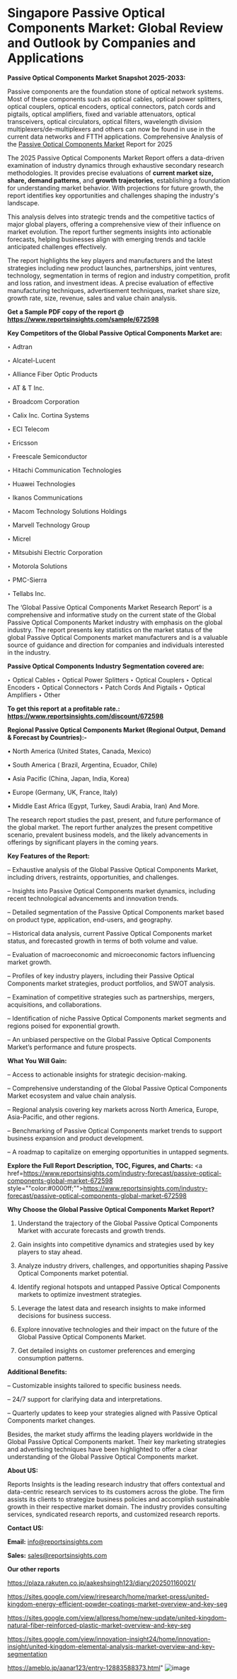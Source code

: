 # Singapore Passive Optical Components Market: Global Review and Outlook by Companies and Applications

<strong>Passive Optical Components Market Snapshot 2025-2033:</strong>

Passive components are the foundation stone of optical network systems. Most of these components such as optical cables, optical power splitters, optical couplers, optical encoders, optical connectors, patch cords and pigtails, optical amplifiers, fixed and variable attenuators, optical transceivers, optical circulators, optical filters, wavelength division multiplexers/de-multiplexers and others can now be found in use in the current data networks and FTTH applications. Comprehensive Analysis of the <a href=https://www.reportsinsights.com/sample/672598>Passive Optical Components Market</a> Report for 2025

The 2025 Passive Optical Components Market Report offers a data-driven examination of industry dynamics through exhaustive secondary research methodologies. It provides precise evaluations of <strong>current market size, share, demand patterns</strong>, and <strong>growth trajectories</strong>, establishing a foundation for understanding market behavior. With projections for future growth, the report identifies key opportunities and challenges shaping the industry's landscape.

This analysis delves into strategic trends and the competitive tactics of major global players, offering a comprehensive view of their influence on market evolution. The report further segments insights into actionable forecasts, helping businesses align with emerging trends and tackle anticipated challenges effectively.

The report highlights the key players and manufacturers and the latest strategies including new product launches, partnerships, joint ventures, technology, segmentation in terms of region and industry competition, profit and loss ration, and investment ideas. A precise evaluation of effective manufacturing techniques, advertisement techniques, market share size, growth rate, size, revenue, sales and value chain analysis.

<strong>Get a Sample PDF copy of the report @ <a href=https://www.reportsinsights.com/sample/672598 style=color:#0000ff;>https://www.reportsinsights.com/sample/672598</a></strong>

<strong>Key Competitors of the Global Passive Optical Components Market are:</strong>

‣ Adtran

‣ Alcatel-Lucent

‣ Alliance Fiber Optic Products

‣ AT & T Inc.

‣ Broadcom Corporation

‣ Calix Inc. Cortina Systems

‣ ECI Telecom

‣ Ericsson

‣ Freescale Semiconductor

‣ Hitachi Communication Technologies

‣ Huawei Technologies

‣ Ikanos Communications

‣ Macom Technology Solutions Holdings

‣ Marvell Technology Group

‣ Micrel

‣ Mitsubishi Electric Corporation

‣ Motorola Solutions

‣ PMC-Sierra

‣ Tellabs Inc.

The ‘Global Passive Optical Components Market Research Report’ is a comprehensive and informative study on the current state of the Global Passive Optical Components Market industry with emphasis on the global industry. The report presents key statistics on the market status of the global Passive Optical Components market manufacturers and is a valuable source of guidance and direction for companies and individuals interested in the industry.

<strong>Passive Optical Components Industry Segmentation covered are:</strong>

‣ Optical Cables
‣ Optical Power Splitters
‣ Optical Couplers
‣ Optical Encoders
‣ Optical Connectors
‣ Patch Cords And Pigtails
‣ Optical Amplifiers
‣ Other

<strong>To get this report at a profitable rate.: <a href=https://www.reportsinsights.com/discount/672598 style=color:#0000ff;>https://www.reportsinsights.com/discount/672598</a></strong>

<strong>Regional Passive Optical Components Market (Regional Output, Demand &amp; Forecast by Countries):-</strong>

• North America (United States, Canada, Mexico)

• South America ( Brazil, Argentina, Ecuador, Chile)

• Asia Pacific (China, Japan, India, Korea)

• Europe (Germany, UK, France, Italy)

• Middle East Africa (Egypt, Turkey, Saudi Arabia, Iran) And More.

The research report studies the past, present, and future performance of the global market. The report further analyzes the present competitive scenario, prevalent business models, and the likely advancements in offerings by significant players in the coming years.

<strong>Key Features of the Report:</strong>

– Exhaustive analysis of the Global Passive Optical Components Market, including drivers, restraints, opportunities, and challenges.

– Insights into Passive Optical Components market dynamics, including recent technological advancements and innovation trends.

– Detailed segmentation of the Passive Optical Components market based on product type, application, end-users, and geography.

– Historical data analysis, current Passive Optical Components market status, and forecasted growth in terms of both volume and value.

– Evaluation of macroeconomic and microeconomic factors influencing market growth.

– Profiles of key industry players, including their Passive Optical Components market strategies, product portfolios, and SWOT analysis.

– Examination of competitive strategies such as partnerships, mergers, acquisitions, and collaborations.

– Identification of niche Passive Optical Components market segments and regions poised for exponential growth.

– An unbiased perspective on the Global Passive Optical Components Market’s performance and future prospects.

<strong>What You Will Gain:</strong>

– Access to actionable insights for strategic decision-making.

– Comprehensive understanding of the Global Passive Optical Components Market ecosystem and value chain analysis.

– Regional analysis covering key markets across North America, Europe, Asia-Pacific, and other regions.

– Benchmarking of Passive Optical Components market trends to support business expansion and product development.

– A roadmap to capitalize on emerging opportunities in untapped segments.

<strong>Explore the Full Report Description, TOC, Figures, and Charts:</strong>
<a href=https://www.reportsinsights.com/industry-forecast/passive-optical-components-global-market-672598 style=""color:#0000ff;"">https://www.reportsinsights.com/industry-forecast/passive-optical-components-global-market-672598</a>

<strong>Why Choose the Global Passive Optical Components Market Report?</strong>

1. Understand the trajectory of the Global Passive Optical Components Market with accurate forecasts and growth trends.

2. Gain insights into competitive dynamics and strategies used by key players to stay ahead.

3. Analyze industry drivers, challenges, and opportunities shaping Passive Optical Components market potential.

4. Identify regional hotspots and untapped Passive Optical Components markets to optimize investment strategies.

5. Leverage the latest data and research insights to make informed decisions for business success.

6. Explore innovative technologies and their impact on the future of the Global Passive Optical Components Market.

7. Get detailed insights on customer preferences and emerging consumption patterns.

<strong>Additional Benefits:</strong>

– Customizable insights tailored to specific business needs.

– 24/7 support for clarifying data and interpretations.

– Quarterly updates to keep your strategies aligned with Passive Optical Components market changes.

Besides, the market study affirms the leading players worldwide in the Global Passive Optical Components market. Their key marketing strategies and advertising techniques have been highlighted to offer a clear understanding of the Global Passive Optical Components market.

<strong><strong>About US</strong>:</strong>

Reports Insights is the leading research industry that offers contextual and data-centric research services to its customers across the globe. The firm assists its clients to strategize business policies and accomplish sustainable growth in their respective market domain. The industry provides consulting services, syndicated research reports, and customized research reports.

<strong>Contact US:</strong>

<p class=><b>Email:</b> <a href=mailto:info@reportsinsights.com>info@reportsinsights.com</a></p>
<p class=><b>Sales:</b> <a href=mailto:sales@reportsinsights.com>sales@reportsinsights.com</a></p>

<strong>Our other reports</strong>

<a href=https://plaza.rakuten.co.jp/aakeshsingh123/diary/202501160021/>https://plaza.rakuten.co.jp/aakeshsingh123/diary/202501160021/</a>

<a href=https://sites.google.com/view/riresearch/home/market-press/united-kingdom-energy-efficient-powder-coatings-market-overview-and-key-seg>https://sites.google.com/view/riresearch/home/market-press/united-kingdom-energy-efficient-powder-coatings-market-overview-and-key-seg</a>

<a href=https://sites.google.com/view/allpress/home/new-update/united-kingdom-natural-fiber-reinforced-plastic-market-overview-and-key-seg>https://sites.google.com/view/allpress/home/new-update/united-kingdom-natural-fiber-reinforced-plastic-market-overview-and-key-seg</a>

<a href=https://sites.google.com/view/innovation-insight24/home/innovation-insight/united-kingdom-elemental-analysis-market-overview-and-key-segmentation>https://sites.google.com/view/innovation-insight24/home/innovation-insight/united-kingdom-elemental-analysis-market-overview-and-key-segmentation</a>

<a href=https://ameblo.jp/aanar123/entry-12883588373.html>https://ameblo.jp/aanar123/entry-12883588373.html</a>"
![image](https://github.com/user-attachments/assets/5a827fb3-3cb1-4350-9abc-c8b30419b394)

